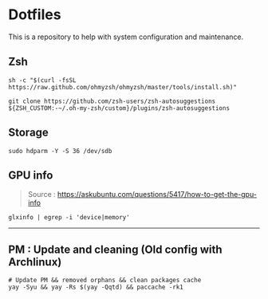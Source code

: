 # Dotfiles

This is a repository to help with system configuration and maintenance.

## Zsh

```
sh -c "$(curl -fsSL https://raw.github.com/ohmyzsh/ohmyzsh/master/tools/install.sh)"

git clone https://github.com/zsh-users/zsh-autosuggestions ${ZSH_CUSTOM:-~/.oh-my-zsh/custom}/plugins/zsh-autosuggestions
```

## Storage
```
sudo hdparm -Y -S 36 /dev/sdb
```

## GPU info
> Source : https://askubuntu.com/questions/5417/how-to-get-the-gpu-info
```
glxinfo | egrep -i 'device|memory'
```

---
## PM : Update and cleaning (Old config with Archlinux)
```
# Update PM && removed orphans && clean packages cache
yay -Syu && yay -Rs $(yay -Qqtd) && paccache -rk1
```
